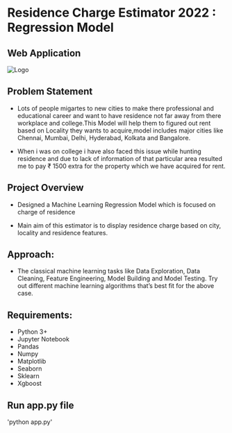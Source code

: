# Residence Charge Estimator 2022 : Regression Model
## Web Application
![Logo](https://github.com/Sohail00786/Residence-Charge-Estimator-2022-Regression-Model/blob/4dffb0d7ea95c45785ce125cb4635b6058b28d92/ezgif.com-gif-maker.gif)
## Problem Statement
- Lots of people migartes to new cities to make there professional and educational career and want to have residence not far away from there workplace and college.This Model will help them to figured out rent based on Locality they wants to acquire,model includes major cities like Chennai, Mumbai, Delhi, Hyderabad, Kolkata and Bangalore.

- When i was on college i have also faced this issue while hunting residence and due to lack of information of that particular area resulted me to pay ₹ 1500 extra for the property which we have acquired for rent.

## Project Overview
- Designed a Machine Learning Regression Model which is focused on charge of residence

- Main aim of this estimator is to display residence charge based on city, locality and residence features.


## Approach:

- The classical machine learning tasks like Data Exploration, Data Cleaning, Feature Engineering, Model Building and Model Testing. Try out different machine learning algorithms that’s best fit for the above case.

## Requirements:
- Python 3+
- Jupyter Notebook
- Pandas
- Numpy
- Matplotlib
- Seaborn
- Sklearn
- Xgboost

## Run app.py file
'python app.py'

